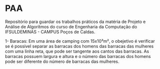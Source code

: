 # PAA

Repositório para guardar os trabalhos práticos da matéria de Projeto e Análise de Algoritmos do curso de Engenharia da Computação do IFSULDEMINAS - CAMPUS Poços de Caldas.

1- Baracas: Em uma área de camping com 15x10³m², o obejetivo é verificar se é possível separar as barracas dos homens das barracas das mulheres com uma linha reta, que pode ser tangente aos cantos das barracas. As barracas possuem largura e altura e o número das barracas dos homens pode ser diferente do número de barracas das mulheres.
